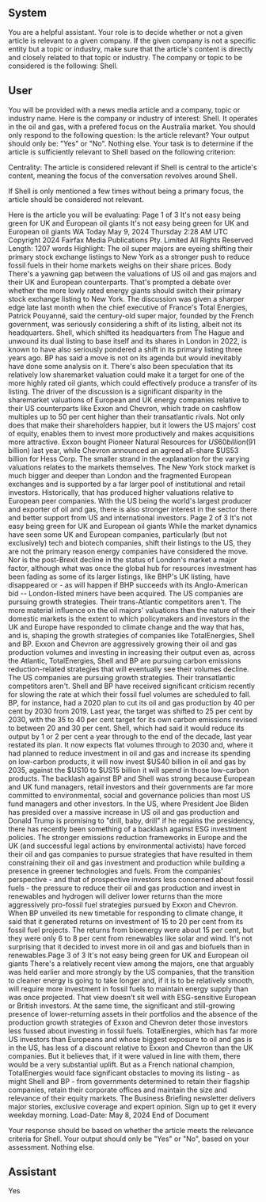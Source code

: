 ## System

You are a helpful assistant. Your role is to decide whether or not a given article is relevant to a given company. If the given company is not a specific entity but a topic or industry, make sure that the article's content is directly and closely related to that topic or industry. The company or topic to be considered is the following: Shell.

## User


You will be provided with a news media article and a company, topic or industry name. Here is the company or industry of interest: Shell. It operates in the oil and gas, with a prefered focus on the Australia market. You should only respond to the following question: Is the article relevant? Your output should only be: "Yes" or "No". Nothing else. Your task is to determine if the article is sufficiently relevant to Shell based on the following criterion:

Centrality: The article is considered relevant if Shell is central to the article's content, meaning the focus of the conversation revolves around Shell.

If Shell is only mentioned a few times without being a primary focus, the article should be considered not relevant.

Here is the article you will be evaluating: Page 1 of 3
It's not easy being green for UK and European oil giants
It's not easy being green for UK and European oil giants
WA Today
May 9, 2024 Thursday 2:28 AM UTC
Copyright 2024 Fairfax Media Publications Pty. Limited All Rights Reserved
Length: 1207 words
Highlight: The oil super majors are eyeing shifting their primary stock exchange listings to New York as a stronger 
push to reduce fossil fuels in their home markets weighs on their share prices.
Body
There's a yawning gap between the valuations of US oil and gas majors and their UK and European counterparts. 
That's prompted a debate over whether the more lowly rated energy giants should switch their primary stock 
exchange listing to New York.
The discussion was given a sharper edge late last month when the chief executive of France's Total Energies, 
Patrick Pouyanné, said the century-old super major, founded by the French government, was seriously considering 
a shift of its listing, albeit not its headquarters.
Shell, which shifted its headquarters from The Hague and unwound its dual listing to base itself and its shares in 
London in 2022, is known to have also seriously pondered a shift in its primary listing three years ago.
BP has said a move is not on its agenda but would inevitably have done some analysis on it. There's also been 
speculation that its relatively low sharemarket valuation could make it a target for one of the more highly rated oil 
giants, which could effectively produce a transfer of its listing.
The driver of the discussion is a significant disparity in the sharemarket valuations of European and UK energy 
companies relative to their US counterparts like Exxon and Chevron, which trade on cashflow multiples up to 50 per 
cent higher than their transatlantic rivals.
Not only does that make their shareholders happier, but it lowers the US majors' cost of equity, enables them to 
invest more productively and makes acquisitions more attractive. Exxon bought Pioneer Natural Resources for 
$US60 billion ($91 billion) last year, while Chevron announced an agreed all-share $US53 billion for Hess Corp.
The smaller strand in the explanation for the varying valuations relates to the markets themselves.
The New York stock market is much bigger and deeper than London and the fragmented European exchanges and 
is supported by a far larger pool of institutional and retail investors. Historically, that has produced higher valuations 
relative to European peer companies.
With the US being the world's largest producer and exporter of oil and gas, there is also stronger interest in the 
sector there and better support from US and international investors.
Page 2 of 3
It's not easy being green for UK and European oil giants
While the market dynamics have seen some UK and European companies, particularly (but not exclusively) tech 
and biotech companies, shift their listings to the US, they are not the primary reason energy companies have 
considered the move.
Nor is the post-Brexit decline in the status of London's market a major factor, although what was once the global 
hub for resources investment has been fading as some of its larger listings, like BHP's UK listing, have disappeared 
or - as will happen if BHP succeeds with its Anglo-American bid -- London-listed miners have been acquired.
The US companies are pursuing growth strategies. Their trans-Atlantic competitors aren't.
The more material influence on the oil majors' valuations than the nature of their domestic markets is the extent to 
which policymakers and investors in the UK and Europe have responded to climate change and the way that has, 
and is, shaping the growth strategies of companies like TotalEnergies, Shell and BP.
Exxon and Chevron are aggressively growing their oil and gas production volumes and investing in increasing their 
output even as, across the Atlantic, TotalEnergies, Shell and BP are pursuing carbon emissions reduction-related 
strategies that will eventually see their volumes decline.
The US companies are pursuing growth strategies. Their transatlantic competitors aren't.
Shell and BP have received significant criticism recently for slowing the rate at which their fossil fuel volumes are 
scheduled to fall.
BP, for instance, had a 2020 plan to cut its oil and gas production by 40 per cent by 2030 from 2019. Last year, the 
target was shifted to 25 per cent by 2030, with the 35 to 40 per cent target for its own carbon emissions revised to 
between 20 and 30 per cent.
Shell, which had said it would reduce its output by 1 or 2 per cent a year through to the end of the decade, last year 
restated its plan.
It now expects flat volumes through to 2030 and, where it had planned to reduce investment in oil and gas and 
increase its spending on low-carbon products, it will now invest $US40 billion in oil and gas by 2035, against the 
$US10 to $US15 billion it will spend in those low-carbon products.
The backlash against BP and Shell was strong because European and UK fund managers, retail investors and their 
governments are far more committed to environmental, social and governance policies than most US fund 
managers and other investors.
In the US, where President Joe Biden has presided over a massive increase in US oil and gas production and 
Donald Trump is promising to "drill, baby, drill" if he regains the presidency, there has recently been something of a 
backlash against ESG investment policies.
The stronger emissions reduction frameworks in Europe and the UK (and successful legal actions by environmental 
activists) have forced their oil and gas companies to pursue strategies that have resulted in them constraining their 
oil and gas investment and production while building a presence in greener technologies and fuels.
From the companies' perspective - and that of prospective investors less concerned about fossil fuels - the pressure 
to reduce their oil and gas production and invest in renewables and hydrogen will deliver lower returns than the 
more aggressively pro-fossil fuel strategies pursued by Exxon and Chevron.
When BP unveiled its new timetable for responding to climate change, it said that it generated returns on 
investment of 15 to 20 per cent from its fossil fuel projects. The returns from bioenergy were about 15 per cent, but 
they were only 6 to 8 per cent from renewables like solar and wind. It's not surprising that it decided to invest more 
in oil and gas and biofuels than in renewables.Page 3 of 3
It's not easy being green for UK and European oil giants
There's a relatively recent view among the majors, one that arguably was held earlier and more strongly by the US 
companies, that the transition to cleaner energy is going to take longer and, if it is to be relatively smooth, will 
require more investment in fossil fuels to maintain energy supply than was once projected.
That view doesn't sit well with ESG-sensitive European or British investors. At the same time, the significant and 
still-growing presence of lower-returning assets in their portfolios and the absence of the production growth 
strategies of Exxon and Chevron deter those investors less fussed about investing in fossil fuels.
TotalEnergies, which has far more US investors than Europeans and whose biggest exposure to oil and gas is in 
the US, has less of a discount relative to Exxon and Chevron than the UK companies. But it believes that, if it were 
valued in line with them, there would be a very substantial uplift.
But as a French national champion, TotalEnergies would face significant obstacles to moving its listing - as might 
Shell and BP - from governments determined to retain their flagship companies, retain their corporate offices and 
maintain the size and relevance of their equity markets.
The Business Briefing newsletter delivers major stories, exclusive coverage and expert opinion. Sign up to 
get it every weekday morning.
Load-Date: May 8, 2024
End of Document

Your response should be based on whether the article meets the relevance criteria for Shell.
Your output should only be "Yes" or "No", based on your assessment. Nothing else.
            

## Assistant

Yes

